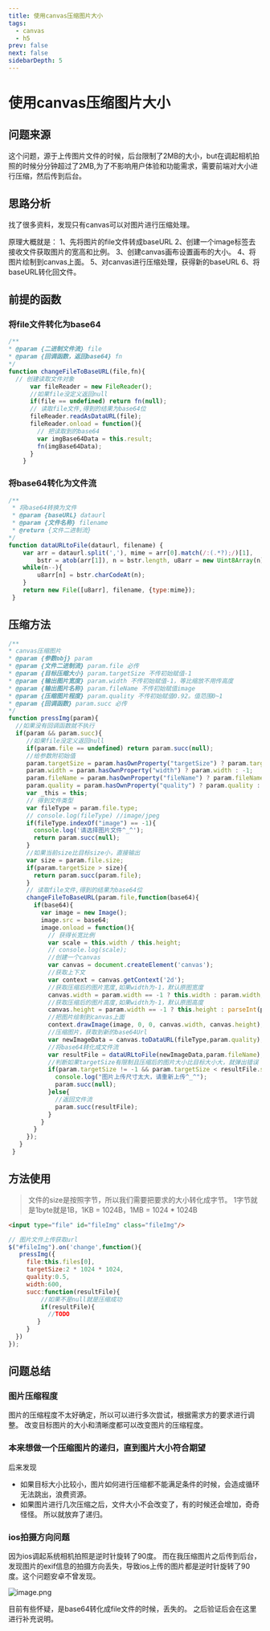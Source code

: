 ```yaml
---
title: 使用canvas压缩图片大小
tags: 
  - canvas
  - h5
prev: false
next: false
sidebarDepth: 5
---
```


# 使用canvas压缩图片大小

## 问题来源
这个问题，源于上传图片文件的时候，后台限制了2MB的大小，but在调起相机拍照的时候分分钟超过了2MB,为了不影响用户体验和功能需求，需要前端对大小进行压缩，然后传到后台。

## 思路分析
找了很多资料，发现只有canvas可以对图片进行压缩处理。

原理大概就是：
1、先将图片的file文件转成baseURL
2、创建一个image标签去接收文件获取图片的宽高和比例。
3、创建canvas画布设置画布的大小。
4、将图片绘制到canvas上面。
5、对canvas进行压缩处理，获得新的baseURL
6、将baseURL转化回文件。

## 前提的函数
### 将file文件转化为base64
```js
/**
* @param {二进制文件流} file 
* @param {回调函数，返回base64} fn 
*/
function changeFileToBaseURL(file,fn){
  // 创建读取文件对象
      var fileReader = new FileReader();
      //如果file没定义返回null
      if(file == undefined) return fn(null);
      // 读取file文件,得到的结果为base64位
      fileReader.readAsDataURL(file);
      fileReader.onload = function(){
        // 把读取到的base64
        var imgBase64Data = this.result;
        fn(imgBase64Data);
      }
    }
```
### 将base64转化为文件流
```js
/**
 * 将base64转换为文件
 * @param {baseURL} dataurl 
 * @param {文件名称} filename 
 * @return {文件二进制流}
*/
function dataURLtoFile(dataurl, filename) {
    var arr = dataurl.split(','), mime = arr[0].match(/:(.*?);/)[1],
        bstr = atob(arr[1]), n = bstr.length, u8arr = new Uint8Array(n);
    while(n--){
        u8arr[n] = bstr.charCodeAt(n);
    }
    return new File([u8arr], filename, {type:mime});
 }
```

## 压缩方法
```js
/**
* canvas压缩图片
* @param {参数obj} param 
* @param {文件二进制流} param.file 必传
* @param {目标压缩大小} param.targetSize 不传初始赋值-1
* @param {输出图片宽度} param.width 不传初始赋值-1，等比缩放不用传高度
* @param {输出图片名称} param.fileName 不传初始赋值image
* @param {压缩图片程度} param.quality 不传初始赋值0.92。值范围0~1
* @param {回调函数} param.succ 必传
*/
function pressImg(param){
  //如果没有回调函数就不执行
  if(param && param.succ){
     //如果file没定义返回null
     if(param.file == undefined) return param.succ(null);
     //给参数附初始值
     param.targetSize = param.hasOwnProperty("targetSize") ? param.targetSize : -1;
     param.width = param.hasOwnProperty("width") ? param.width : -1;
     param.fileName = param.hasOwnProperty("fileName") ? param.fileName: "image";
     param.quality = param.hasOwnProperty("quality") ? param.quality : 0.92;
     var _this = this;
     // 得到文件类型
     var fileType = param.file.type;
     // console.log(fileType) //image/jpeg
     if(fileType.indexOf("image") == -1){
       console.log('请选择图片文件^_^');
       return param.succ(null);
     }
     //如果当前size比目标size小，直接输出
     var size = param.file.size;
     if(param.targetSize > size){
       return param.succ(param.file);
     }
     // 读取file文件,得到的结果为base64位
     changeFileToBaseURL(param.file,function(base64){
       if(base64){
         var image = new Image();
         image.src = base64;
         image.onload = function(){
           // 获得长宽比例
           var scale = this.width / this.height;
           // console.log(scale);
           //创建一个canvas
           var canvas = document.createElement('canvas');
           //获取上下文
           var context = canvas.getContext('2d');
           //获取压缩后的图片宽度,如果width为-1，默认原图宽度
           canvas.width = param.width == -1 ? this.width : param.width;
           //获取压缩后的图片高度,如果width为-1，默认原图高度
           canvas.height = param.width == -1 ? this.height : parseInt(param.width / scale);
           //把图片绘制到canvas上面
           context.drawImage(image, 0, 0, canvas.width, canvas.height);
           //压缩图片，获取到新的base64Url
           var newImageData = canvas.toDataURL(fileType,param.quality);
           //将base64转化成文件流
           var resultFile = dataURLtoFile(newImageData,param.fileName);
           //判断如果targetSize有限制且压缩后的图片大小比目标大小大，就弹出错误
           if(param.targetSize != -1 && param.targetSize < resultFile.size){
             console.log("图片上传尺寸太大，请重新上传^_^");
             param.succ(null);
           }else{
             //返回文件流
             param.succ(resultFile);
           }
         }
       }
     });
   }
 }
```

## 方法使用
>文件的size是按照字节，所以我们需要把要求的大小转化成字节。
1字节就是1byte就是1B，1KB = 1024B，1MB = 1024 * 1024B
```html
<input type="file" id="fileImg" class="fileImg"/>
```
```js
// 图片文件上传获取url
$("#fileImg").on('change',function(){
   pressImg({
     file:this.files[0],
     targetSize:2 * 1024 * 1024,
     quality:0.5,
     width:600,
     succ:function(resultFile){
         //如果不是null就是压缩成功
         if(resultFile){
           //TODO
        }
     }
  })
});
```

## 问题总结
### 图片压缩程度
图片的压缩程度不太好确定，所以可以进行多次尝试，根据需求方的要求进行调整。
改变目标图片的大小和清晰度都可以改变图片的压缩程度。
### 本来想做一个压缩图片的递归，直到图片大小符合期望
后来发现
- 如果目标大小比较小，图片如何进行压缩都不能满足条件的时候，会造成循环无法跳出，浪费资源。
- 如果图片进行几次压缩之后，文件大小不会改变了，有的时候还会增加，奇奇怪怪。
所以就放弃了递归。

### ios拍摄方向问题
因为ios调起系统相机拍照是逆时针旋转了90度。
而在我压缩图片之后传到后台，发现图片的exif信息的拍摄方向丢失，导致ios上传的图片都是逆时针旋转了90度。这个问题安卓不曾发现。

![image.png](https://user-gold-cdn.xitu.io/2019/8/2/16c506706b3bd4f8?w=259&h=145&f=png&s=1900)

目前有些怀疑，是base64转化成file文件的时候，丢失的。
之后验证后会在这里进行补充说明。

